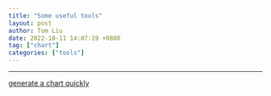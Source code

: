 ```yaml
---
title: "Some useful tools"
layout: post
author: Tom Liu
date: 2022-10-11 14:07:19 +0800
tag: ["chart"]
categories: ["tools"]
---
```


<!--more-->

---

[generate a chart quickly](https://linegraphmaker.co/)


